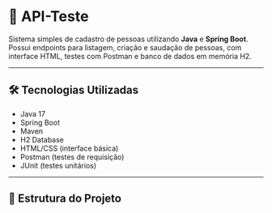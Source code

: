 # 🚀 API-Teste


Sistema simples de cadastro de pessoas utilizando **Java** e **Spring Boot**.  
Possui endpoints para listagem, criação e saudação de pessoas, com interface HTML, testes com Postman e banco de dados em memória H2.

---

## 🛠️ Tecnologias Utilizadas

- Java 17
- Spring Boot
- Maven
- H2 Database
- HTML/CSS (interface básica)
- Postman (testes de requisição)
- JUnit (testes unitários)

---

## 📁 Estrutura do Projeto

